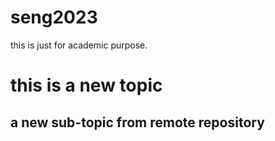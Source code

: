 # seng2023
this is just for academic purpose. 


# this is a new topic
## a new sub-topic from remote repository
